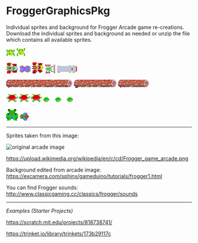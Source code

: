 # FroggerGraphicsPkg
Individual sprites and background for Frogger Arcade game re-creations.
Download the individual sprites and background as needed or unzip the file which contains all available sprites.


![frog sprite](https://github.com/nguyenchloet/FroggerGraphicsPkg/blob/main/frog1.png)
![jumping frog sprite](https://github.com/nguyenchloet/FroggerGraphicsPkg/blob/main/frog2.png)


![car 1](https://github.com/nguyenchloet/FroggerGraphicsPkg/blob/main/car1.png)
![car 2](https://github.com/nguyenchloet/FroggerGraphicsPkg/blob/main/car2.png)
![car 3](https://github.com/nguyenchloet/FroggerGraphicsPkg/blob/main/car3.png)
![car 4](https://github.com/nguyenchloet/FroggerGraphicsPkg/blob/main/car4.png)
![car 5](https://github.com/nguyenchloet/FroggerGraphicsPkg/blob/main/car5.png)


![log 1](https://github.com/nguyenchloet/FroggerGraphicsPkg/blob/main/log1.png)
![log 2](https://github.com/nguyenchloet/FroggerGraphicsPkg/blob/main/log2.png)
![log 3](https://github.com/nguyenchloet/FroggerGraphicsPkg/blob/main/log3.png)


![turtles full](https://github.com/nguyenchloet/FroggerGraphicsPkg/blob/main/turtles.png)
![turtles shell](https://github.com/nguyenchloet/FroggerGraphicsPkg/blob/main/turtles2.png)


![end frog](https://github.com/nguyenchloet/FroggerGraphicsPkg/blob/main/endfrog.png)
![fly](https://github.com/nguyenchloet/FroggerGraphicsPkg/blob/main/fly.png)


***

Sprites taken from this image: 


![original arcade image](https://upload.wikimedia.org/wikipedia/en/c/cd/Frogger_game_arcade.png)


https://upload.wikimedia.org/wikipedia/en/c/cd/Frogger_game_arcade.png

Background edited from arcade image: https://excamera.com/sphinx/gameduino/tutorials/frogger1.html

You can find Frogger sounds: http://www.classicgaming.cc/classics/frogger/sounds

***

<em> Examples (Starter Projects) </em> 


https://scratch.mit.edu/projects/818738741/


https://trinket.io/library/trinkets/173b29117c
